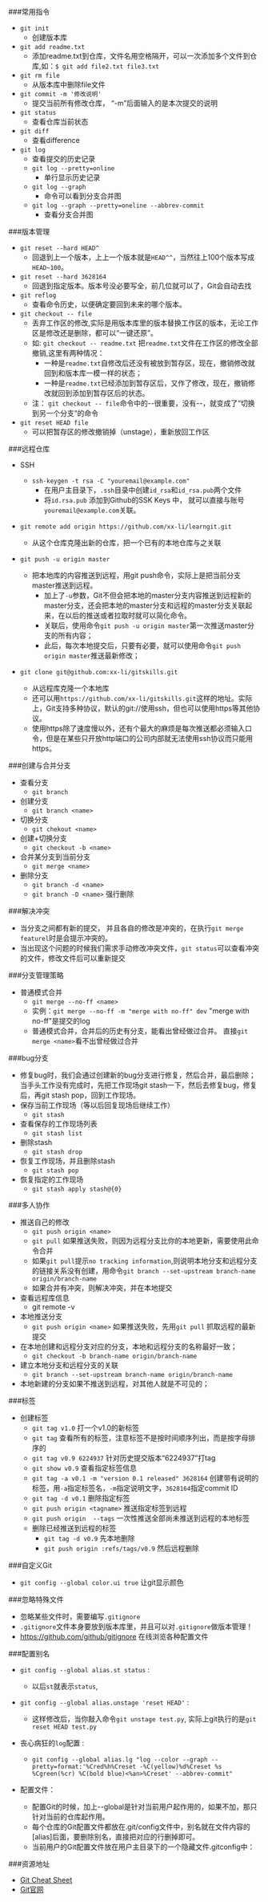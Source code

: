 ###常用指令
* `git init`
	* 创建版本库
* `git add readme.txt`
	* 添加readme.txt到仓库，文件名用空格隔开，可以一次添加多个文件到仓库,如：`$ git add file2.txt file3.txt`
* `git rm file` 							
	* 从版本库中删除file文件
* `git commit -m '修改说明'`
	* 提交当前所有修改仓库， “-m”后面输入的是本次提交的说明
* `git status`
	* 查看仓库当前状态
* `git diff`
	* 查看difference
* `git log`
	* 查看提交的历史记录
	* `git log --pretty=online`				
		* 单行显示历史记录
	* `git log --graph`						
		* 命令可以看到分支合并图
	* `git log --graph --pretty=oneline --abbrev-commit`	
		* 查看分支合并图

###版本管理
* `git reset --hard HEAD^`
	* 回退到上一个版本，上上一个版本就是`HEAD^^`，当然往上100个版本写成`HEAD~100`。
* `git reset --hard 3628164`
	* 回退到指定版本。版本号没必要写全，前几位就可以了，Git会自动去找
* `git reflog`
	* 查看命令历史，以便确定要回到未来的哪个版本。
* `git checkout -- file`
	* 丢弃工作区的修改,实际是用版本库里的版本替换工作区的版本，无论工作区是修改还是删除，都可以“一键还原”。
	* 如: `git checkout -- readme.txt` 把`readme.txt`文件在工作区的修改全部撤销,这里有两种情况：
		* 一种是`readme.txt`自修改后还没有被放到暂存区，现在，撤销修改就回到和版本库一模一样的状态；
		* 一种是`readme.txt`已经添加到暂存区后，又作了修改，现在，撤销修改就回到添加到暂存区后的状态。
	* 注： `git checkout -- file`命令中的--很重要，没有--，就变成了“切换到另一个分支”的命令
* `git reset HEAD file`					
	* 可以把暂存区的修改撤销掉（unstage），重新放回工作区

###远程仓库
* SSH
	* `ssh-keygen -t rsa -C "youremail@example.com"`
		* 在用户主目录下，`.ssh`目录中创建`id_rsa`和`id_rsa.pub`两个文件
		* 将`id.rsa.pub` 添加到Github的SSK Keys 中， 就可以直接与账号`youremail@example.com`关联。

* `git remote add origin https://github.com/xx-li/learngit.git` 
	* 从这个仓库克隆出新的仓库，把一个已有的本地仓库与之关联

* `git push -u origin master`
	* 把本地库的内容推送到远程，用git push命令，实际上是把当前分支master推送到远程。
		* 加上了`-u`参数，Git不但会把本地的master分支内容推送到远程新的master分支，还会把本地的master分支和远程的master分支关联起来，在以后的推送或者拉取时就可以简化命令。
		* 关联后，使用命令`git push -u origin master`第一次推送master分支的所有内容；
		* 此后，每次本地提交后，只要有必要，就可以使用命令`git push origin master`推送最新修改；

* `git clone git@github.com:xx-li/gitskills.git` 	
	* 从远程库克隆一个本地库
	* 还可以用`https://github.com/xx-li/gitskills.git`这样的地址。实际上，Git支持多种协议，默认的git://使用ssh，但也可以使用https等其他协议。
	* 使用https除了速度慢以外，还有个最大的麻烦是每次推送都必须输入口令，但是在某些只开放http端口的公司内部就无法使用ssh协议而只能用https。

###创建与合并分支
* 查看分支 
	* `git branch`
* 创建分支 
	* `git branch <name>`
* 切换分支 
	* `git chekout <name>`
* 创建+切换分支 
	* `git checkout -b <name>`
* 合并某分支到当前分支 
	* `git merge <name>`
* 删除分支 
	* `git branch -d <name>`
	* `git branch -D <name>` 强行删除

###解决冲突
* 当分支之间都有新的提交， 并且各自的修改是冲突的，在执行`git merge featurel`时是会提示冲突的。
* 当出现这个问题的时候我们需求手动修改冲突文件，`git status`可以查看冲突的文件，修改文件后可以重新提交

###分支管理策略
* 普通模式合并
	* `git merge --no-ff <name>`
	* 实例：`git merge --no-ff -m "merge with no-ff" dev`  "merge with no-ff"是提交的log
	* 普通模式合并，合并后的历史有分支，能看出曾经做过合并。 直接`git merge <name>`看不出曾经做过合并

###bug分支
* 修复bug时，我们会通过创建新的bug分支进行修复，然后合并，最后删除；
当手头工作没有完成时，先把工作现场git stash一下，然后去修复bug，修复后，再git stash pop，回到工作现场。
* 保存当前工作现场（等以后回复现场后继续工作）
	* `git stash`
* 查看保存的工作现场列表
	* `git stash list`
* 删除stash
	* `git stash drop`
* 恢复工作现场，并且删除stash
	* `git stash pop`
* 恢复指定的工作现场
	* `git stash apply stash@{0}`

###多人协作
* 推送自己的修改
	* `git push origin <name>`
	* `git pull`   如果推送失败，则因为远程分支比你的本地更新，需要使用此命令合并
	* 如果`git pull`提示`no tracking information`,则说明本地分支和远程分支的链接关系没有创建，用命令`git branch --set-upstream branch-name origin/branch-name`
	* 如果合并有冲突，则解决冲突，并在本地提交
* 查看远程库信息
	* git remote -v
* 本地推送分支
	* `git push origin <name>` 如果推送失败，先用`git pull` 抓取远程的最新提交 
* 在本地创建和远程分支对应的分支，本地和远程分支的名称最好一致；
	* `git checkout -b branch-name origin/branch-name`
* 建立本地分支和远程分支的关联
	* `git branch --set-upstream branch-name origin/branch-name`
* 本地新建的分支如果不推送到远程，对其他人就是不可见的；

###标签
* 创建标签
	* `git tag v1.0`   打一个v1.0的新标签
	* `git tag`		   查看所有的标签，注意标签不是按时间顺序列出，而是按字母排序的
	* `git tag v0.9 6224937`   针对历史提交版本“6224937”打tag
	* `git show v0.9`	查看指定标签信息
	* `git tag -a v0.1 -m "version 0.1 released" 3628164`  创建带有说明的标签，用`-a`指定标签名，`-m`指定说明文字，`3628164`指定commit ID
	* `git tag -d v0.1`	删除指定标签
	* `git push origin <tagname>`	推送指定标签到远程
	* `git push origin  --tags`		一次性推送全部尚未推送到远程的本地标签
	* 删除已经推送到远程的标签
		* `git tag -d v0.9`	先本地删除
		* `git push origin :refs/tags/v0.9`	然后远程删除

###自定义Git
* `git config --global color.ui true` 让git显示颜色

###忽略特殊文件
* 忽略某些文件时，需要编写`.gitignore`
* `.gitignore`文件本身要放到版本库里，并且可以对`.gitignore`做版本管理！
* https://github.com/github/gitignore 在线浏览各种配置文件

###配置别名
* `git config --global alias.st status`  :
	* 以后`st`就表示`status`, 
* `git config --global alias.unstage 'reset HEAD'` :
	* 这样修改后，当你敲入命令`git unstage test.py`, 实际上git执行的是`git reset HEAD test.py`
* 丧心病狂的`log`配置 :
	* `git config --global alias.lg "log --color --graph --pretty=format:'%Cred%h%Creset -%C(yellow)%d%Creset %s %Cgreen(%cr) %C(bold blue)<%an>%Creset' --abbrev-commit"`

* 配置文件：
	* 配置Git的时候，加上--global是针对当前用户起作用的，如果不加，那只针对当前的仓库起作用。
	* 每个仓库的Git配置文件都放在.git/config文件中，别名就在文件内容的[alias]后面，要删除别名，直接把对应的行删掉即可。
	* 当前用户的Git配置文件放在用户主目录下的一个隐藏文件.gitconfig中：


###资源地址
* [Git Cheat Sheet](http://pan.baidu.com/s/1jGxjQL4#path=%252Fgit)
* [Git官网](http://git-scm.com)


